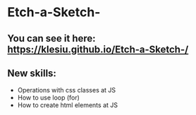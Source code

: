 # Etch-a-Sketch-
## You can see it here: https://klesiu.github.io/Etch-a-Sketch-/
## New skills:
- Operations with css classes at JS
- How to use loop (for)
- How to create html elements at JS

